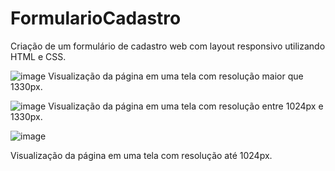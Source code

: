 # FormularioCadastro

Criação de um formulário de cadastro web com layout responsivo utilizando HTML e CSS.

![image](https://github.com/Elder-Ferreira/FormularioCadastro/assets/103782980/41bb756b-1e8f-467d-8c87-cc13b8c82be6)
Visualização da página em uma tela com resolução maior que 1330px.

![image](https://github.com/Elder-Ferreira/FormularioCadastro/assets/103782980/b8119b81-2e5c-4445-921c-8a00a56b9ea4)
Visualização da página em uma tela com resolução entre 1024px e 1330px.

![image](https://github.com/Elder-Ferreira/FormularioCadastro/assets/103782980/f643c6ab-4a35-413c-9b6f-b15b8b7fc56a)

Visualização da página em uma tela com resolução até 1024px.






